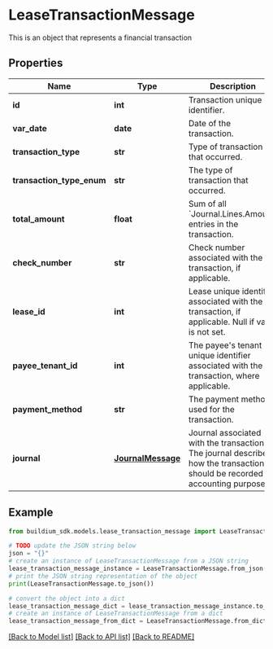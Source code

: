 # LeaseTransactionMessage

This is an object that represents a financial transaction

## Properties

Name | Type | Description | Notes
------------ | ------------- | ------------- | -------------
**id** | **int** | Transaction unique identifier. | [optional] 
**var_date** | **date** | Date of the transaction. | [optional] 
**transaction_type** | **str** | Type of transaction that occurred. | [optional] 
**transaction_type_enum** | **str** | The type of transaction that occurred. | [optional] 
**total_amount** | **float** | Sum of all &#x60;Journal.Lines.Amount&#x60; entries in the transaction. | [optional] 
**check_number** | **str** | Check number associated with the transaction, if applicable. | [optional] 
**lease_id** | **int** | Lease unique identifier associated with the transaction, if applicable. Null if value is not set. | [optional] 
**payee_tenant_id** | **int** | The payee&#39;s tenant unique identifier associated with the transaction, where applicable. | [optional] 
**payment_method** | **str** | The payment method used for the transaction. | [optional] 
**journal** | [**JournalMessage**](JournalMessage.md) | Journal associated with the transaction. The journal describes how the transaction should be recorded for accounting purposes. | [optional] 

## Example

```python
from buildium_sdk.models.lease_transaction_message import LeaseTransactionMessage

# TODO update the JSON string below
json = "{}"
# create an instance of LeaseTransactionMessage from a JSON string
lease_transaction_message_instance = LeaseTransactionMessage.from_json(json)
# print the JSON string representation of the object
print(LeaseTransactionMessage.to_json())

# convert the object into a dict
lease_transaction_message_dict = lease_transaction_message_instance.to_dict()
# create an instance of LeaseTransactionMessage from a dict
lease_transaction_message_from_dict = LeaseTransactionMessage.from_dict(lease_transaction_message_dict)
```
[[Back to Model list]](../README.md#documentation-for-models) [[Back to API list]](../README.md#documentation-for-api-endpoints) [[Back to README]](../README.md)


